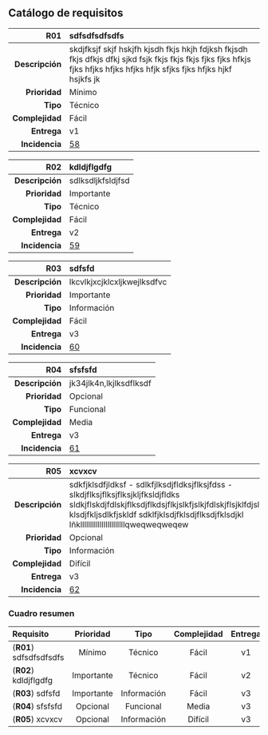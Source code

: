 
## Catálogo de requisitos

| **R01**     | **sdfsdfsdfsdfs**           |
| --------------: | :------------------- |
| **Descripción** | skdjfksjf skjf hskjfh kjsdh fkjs hkjh fdjksh fkjsdh fkjs dfkjs dfkj sjkd fsjk fkjs fkjs fkjs fjks fjks hfkjs fjks hfjks hfjks hfjks hfjk sfjks fjks hfjks hjkf hsjkfs jk             |
| **Prioridad**   | Mínimo           |
| **Tipo**        | Técnico                |
| **Complejidad** | Fácil         |
| **Entrega**     | v1             |
| **Incidencia**  | [58](https://github.com/ricpelo/pro/issues/58) |

[]()

| **R02**     | **kdldjflgdfg**           |
| --------------: | :------------------- |
| **Descripción** | sdlksdljkfsldjfsd             |
| **Prioridad**   | Importante           |
| **Tipo**        | Técnico                |
| **Complejidad** | Fácil         |
| **Entrega**     | v2             |
| **Incidencia**  | [59](https://github.com/ricpelo/pro/issues/59) |

[]()

| **R03**     | **sdfsfd**           |
| --------------: | :------------------- |
| **Descripción** | lkcvlkjxcjklcxljkwejlksdfvc             |
| **Prioridad**   | Importante           |
| **Tipo**        | Información                |
| **Complejidad** | Fácil         |
| **Entrega**     | v3             |
| **Incidencia**  | [60](https://github.com/ricpelo/pro/issues/60) |

[]()

| **R04**     | **sfsfsfd**           |
| --------------: | :------------------- |
| **Descripción** | jk34jlk4n,lkjlksdflksdf             |
| **Prioridad**   | Opcional           |
| **Tipo**        | Funcional                |
| **Complejidad** | Media         |
| **Entrega**     | v3             |
| **Incidencia**  | [61](https://github.com/ricpelo/pro/issues/61) |

[]()

| **R05**     | **xcvxcv**           |
| --------------: | :------------------- |
| **Descripción** | sdkfjklsdfjldksf - sdlkfjlksdjfldksjflksjfdss - slkdjflksjflksjflksjkljfksldjfldks sldkjflskdjfdlskjflksdjflkdsjflkjslkfjslkjfdlskjflsjklfdjslkjlskjdflks klsdjfkljsdlkfjskldf sdklfjklsdjfklsdjflksdjfklsdjkl lñklllllllllllllllllllllllqweqweqweqew             |
| **Prioridad**   | Opcional           |
| **Tipo**        | Información                |
| **Complejidad** | Difícil         |
| **Entrega**     | v3             |
| **Incidencia**  | [62](https://github.com/ricpelo/pro/issues/62) |

[]()


### Cuadro resumen

| **Requisito** | **Prioridad** | **Tipo** | **Complejidad** | **Entrega** | **Incidencia** |
| :------------ | :-----------: | :------: | :-------------: | :---------: | :------------: |
| (**R01**) sdfsdfsdfsdfs | Mínimo | Técnico | Fácil | v1 | [58](https://github.com/ricpelo/pro/issues/58) |
| (**R02**) kdldjflgdfg | Importante | Técnico | Fácil | v2 | [59](https://github.com/ricpelo/pro/issues/59) |
| (**R03**) sdfsfd | Importante | Información | Fácil | v3 | [60](https://github.com/ricpelo/pro/issues/60) |
| (**R04**) sfsfsfd | Opcional | Funcional | Media | v3 | [61](https://github.com/ricpelo/pro/issues/61) |
| (**R05**) xcvxcv | Opcional | Información | Difícil | v3 | [62](https://github.com/ricpelo/pro/issues/62) |
